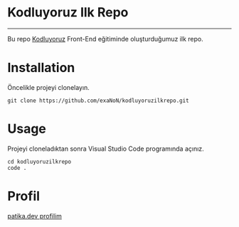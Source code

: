 # Kodluyoruz Ilk Repo
--------
Bu repo [Kodluyoruz](https://www.kodluyoruz.org/) Front-End eğitiminde oluşturduğumuz ilk repo. 


# Installation

Öncelikle projeyi clonelayın.

```
git clone https://github.com/exaNoN/kodluyoruzilkrepo.git
```

# Usage

Projeyi cloneladıktan sonra Visual Studio Code programında açınız.

```
cd kodluyoruzilkrepo
code .
```

# Profil
[patika.dev profilim](https://app.patika.dev/exaNoN)
